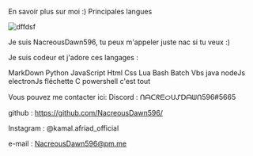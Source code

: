 En savoir plus sur moi :)
Principales langues


![dffdsf](https://user-images.githubusercontent.com/86902137/152173906-73a28fd2-9da5-461b-9cec-caa9f44a25fb.png)

Je suis NacreousDawn596, tu peux m'appeler juste nac si tu veux :)

Je suis codeur et j'adore ces langages :

MarkDown Python JavaScript Html Css Lua Bash Batch Vbs java nodeJs electronJs fléchette C powershell
c'est tout

Vous pouvez me contacter ici:
Discord : ᑎᗩᑕᖇᗴᝪᑌᔑᗞᗩᗯᑎ596#5665

github : https://github.com/NacreousDawn596/

Instagram : @kamal.afriad_official

e-mail : NacreousDawn596@pm.me

   
